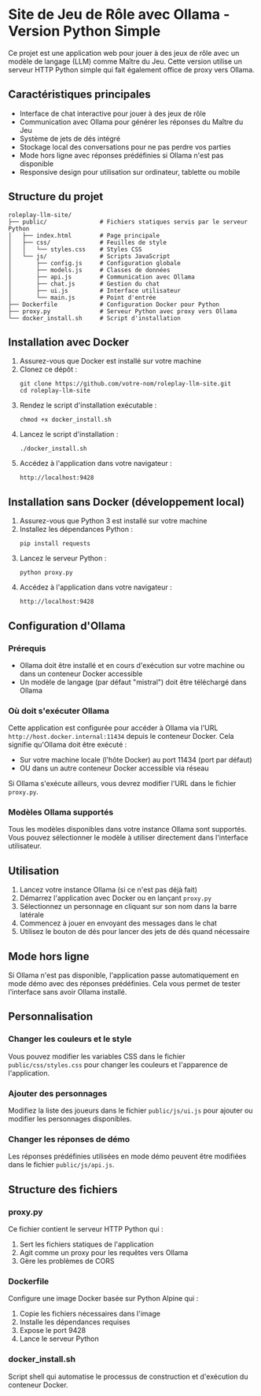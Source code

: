# Site de Jeu de Rôle avec Ollama - Version Python Simple

Ce projet est une application web pour jouer à des jeux de rôle avec un modèle de langage (LLM) comme Maître du Jeu. Cette version utilise un serveur HTTP Python simple qui fait également office de proxy vers Ollama.

## Caractéristiques principales

- Interface de chat interactive pour jouer à des jeux de rôle
- Communication avec Ollama pour générer les réponses du Maître du Jeu
- Système de jets de dés intégré
- Stockage local des conversations pour ne pas perdre vos parties
- Mode hors ligne avec réponses prédéfinies si Ollama n'est pas disponible
- Responsive design pour utilisation sur ordinateur, tablette ou mobile

## Structure du projet

```
roleplay-llm-site/
├── public/               # Fichiers statiques servis par le serveur Python
│   ├── index.html        # Page principale
│   ├── css/              # Feuilles de style
│   │   └── styles.css    # Styles CSS
│   └── js/               # Scripts JavaScript
│       ├── config.js     # Configuration globale
│       ├── models.js     # Classes de données
│       ├── api.js        # Communication avec Ollama
│       ├── chat.js       # Gestion du chat
│       ├── ui.js         # Interface utilisateur
│       └── main.js       # Point d'entrée
├── Dockerfile            # Configuration Docker pour Python
├── proxy.py              # Serveur Python avec proxy vers Ollama
└── docker_install.sh     # Script d'installation
```

## Installation avec Docker

1. Assurez-vous que Docker est installé sur votre machine
2. Clonez ce dépôt :
   ```
   git clone https://github.com/votre-nom/roleplay-llm-site.git
   cd roleplay-llm-site
   ```
3. Rendez le script d'installation exécutable :
   ```
   chmod +x docker_install.sh
   ```
4. Lancez le script d'installation :
   ```
   ./docker_install.sh
   ```
5. Accédez à l'application dans votre navigateur :
   ```
   http://localhost:9428
   ```

## Installation sans Docker (développement local)

1. Assurez-vous que Python 3 est installé sur votre machine
2. Installez les dépendances Python :
   ```
   pip install requests
   ```
3. Lancez le serveur Python :
   ```
   python proxy.py
   ```
4. Accédez à l'application dans votre navigateur :
   ```
   http://localhost:9428
   ```

## Configuration d'Ollama

### Prérequis
- Ollama doit être installé et en cours d'exécution sur votre machine ou dans un conteneur Docker accessible
- Un modèle de langage (par défaut "mistral") doit être téléchargé dans Ollama

### Où doit s'exécuter Ollama
Cette application est configurée pour accéder à Ollama via l'URL `http://host.docker.internal:11434` depuis le conteneur Docker. Cela signifie qu'Ollama doit être exécuté :
- Sur votre machine locale (l'hôte Docker) au port 11434 (port par défaut)
- OU dans un autre conteneur Docker accessible via réseau

Si Ollama s'exécute ailleurs, vous devrez modifier l'URL dans le fichier `proxy.py`.

### Modèles Ollama supportés
Tous les modèles disponibles dans votre instance Ollama sont supportés. Vous pouvez sélectionner le modèle à utiliser directement dans l'interface utilisateur.

## Utilisation

1. Lancez votre instance Ollama (si ce n'est pas déjà fait)
2. Démarrez l'application avec Docker ou en lançant `proxy.py`
3. Sélectionnez un personnage en cliquant sur son nom dans la barre latérale
4. Commencez à jouer en envoyant des messages dans le chat
5. Utilisez le bouton de dés pour lancer des jets de dés quand nécessaire

## Mode hors ligne

Si Ollama n'est pas disponible, l'application passe automatiquement en mode démo avec des réponses prédéfinies. Cela vous permet de tester l'interface sans avoir Ollama installé.

## Personnalisation

### Changer les couleurs et le style
Vous pouvez modifier les variables CSS dans le fichier `public/css/styles.css` pour changer les couleurs et l'apparence de l'application.

### Ajouter des personnages
Modifiez la liste des joueurs dans le fichier `public/js/ui.js` pour ajouter ou modifier les personnages disponibles.

### Changer les réponses de démo
Les réponses prédéfinies utilisées en mode démo peuvent être modifiées dans le fichier `public/js/api.js`.

## Structure des fichiers

### proxy.py
Ce fichier contient le serveur HTTP Python qui :
1. Sert les fichiers statiques de l'application
2. Agit comme un proxy pour les requêtes vers Ollama
3. Gère les problèmes de CORS

### Dockerfile
Configure une image Docker basée sur Python Alpine qui :
1. Copie les fichiers nécessaires dans l'image
2. Installe les dépendances requises
3. Expose le port 9428
4. Lance le serveur Python

### docker_install.sh
Script shell qui automatise le processus de construction et d'exécution du conteneur Docker.